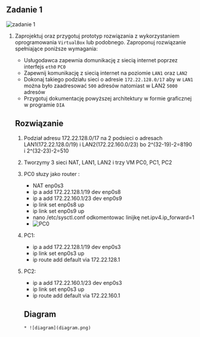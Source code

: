 Zadanie 1
---------

![zadanie 1](zadanie-1.svg)

1. Zaprojektuj oraz przygotuj prototyp rozwiązania z wykorzystaniem oprogramowania ``VirtualBox`` lub podobnego. 
Zaproponuj rozwiązanie spełniające poniższe wymagania:
   * Usługodawca zapewnia domunikację z siecią internet poprzez interfejs ``eth0`` ``PC0``
   * Zapewnij komunikację z siecią internet na poziomie ``LAN1`` oraz ``LAN2``
   * Dokonaj takiego podziału sieci o adresie ``172.22.128.0/17`` aby w ``LAN1`` można było zaadresować ``500`` adresów natomiast w LAN2 ``5000`` adresów    
   * Przygotuj dokumentację powyższej architektury w formie graficznej w programie ``DIA``
   
   **Rozwiązanie**
   -----------------
   
   1. Podział adresu 172.22.128.0/17 na 2 podsieci o adresach LAN1(172.22.128.0/19) i   LAN2(172.22.160.0/23) bo 2^(32-19)-2=8190 i 2^(32-23)-2=510
   2. Tworzymy 3 sieci NAT, LAN1, LAN2 i trzy VM PC0, PC1, PC2
   3. PC0 słuzy jako router :
       * NAT enp0s3
       * ip a add 172.22.128.1/19 dev enp0s8
       * ip a add 172.22.160.1/23 dev enp0s9
       * ip link set enp0s8 up
       * ip link set enp0s9 up
       * nano /etc/sysctl.conf odkomentowac linijkę net.ipv4.ip_forward=1
       * ![PC0](PC0.png)
           
          
   4. PC1:
       * ip a add 172.22.128.1/19 dev enp0s3
       * ip link set enp0s3 up
       * ip route add default via 172.22.128.1
       
   5. PC2:
       * ip a add 172.22.160.1/23 dev enp0s3
       * ip link set enp0s3 up
       * ip route add default via 172.22.160.1
       
       **Diagram**
       --------------
       
          * ![diagram](diagram.png)
       
       
       
       
       
     
       
       
       
 
